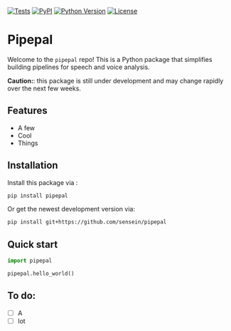 <!---
[![DOI]()]()
[![Read the Docs](https://readthedocs.org/projects/pipepal/badge/)](https://pipepal.readthedocs.io/)
[![Code style: black](https://img.shields.io/badge/code%20style-black-000000.svg)](https://github.com/psf/black)
-->

[![Tests](https://github.com/sensein/pipepal/workflows/Tests/badge.svg)](https://github.com/sensein/pipepal/actions?workflow=Tests)
[![PyPI](https://img.shields.io/pypi/v/pipepal.svg)](https://pypi.org/project/pipepal/)
[![Python Version](https://img.shields.io/pypi/pyversions/pipepal)](https://pypi.org/project/pipepal)
[![License](https://img.shields.io/pypi/l/pipepal)](https://opensource.org/licenses/Apache-2.0)


# Pipepal

Welcome to the ```pipepal``` repo! This is a Python package that simplifies building pipelines for speech and voice analysis.

**Caution:**: this package is still under development and may change rapidly over the next few weeks.

## Features

- A few
- Cool
- Things

## Installation
Install this package via :

```sh
pip install pipepal
```

Or get the newest development version via:

```sh
pip install git+https://github.com/sensein/pipepal
```

## Quick start

```Python
import pipepal

pipepal.hello_world()
```

## To do:
- [ ] A
- [ ] lot
